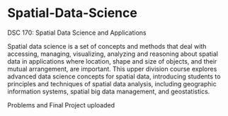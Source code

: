 # Spatial-Data-Science
DSC 170: Spatial Data Science and Applications

Spatial data science is a set of concepts and methods that deal with accessing, managing, visualizing, analyzing and reasoning about spatial data in applications where location, shape and size of objects, and their mutual arrangement, are important. This upper division course explores advanced data science concepts for spatial data, introducing students to principles and techniques of spatial data analysis, including geographic information systems, spatial big data management, and geostatistics.

Problems and Final Project uploaded

